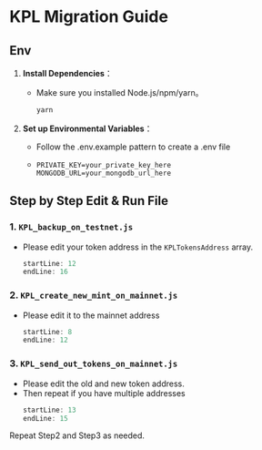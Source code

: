 # KPL Migration Guide   


## Env

1. **Install Dependencies**：
   - Make sure you installed Node.js/npm/yarn。
     ```bash
     yarn
     ```

2. **Set up Environmental Variables**：
   - Follow the .env.example pattern to create a .env file
   - ```
     PRIVATE_KEY=your_private_key_here
     MONGODB_URL=your_mongodb_url_here
     ```

## Step by Step Edit & Run File
### 1. `KPL_backup_on_testnet.js`
- Please edit your token address in the `KPLTokensAddress` array. 
  ```javascript:KPL_backup_on_testnet.js
  startLine: 12
  endLine: 16
  ```

### 2. `KPL_create_new_mint_on_mainnet.js`
- Please edit it to the mainnet address
  ```javascript:KPL_create_new_mint_on_mainnet.js
  startLine: 8
  endLine: 12
  ```
### 3. `KPL_send_out_tokens_on_mainnet.js`

- Please edit the old and new token address. 
- Then repeat if you have multiple addresses
  ```javascript:KPL_send_out_tokens_on_mainnet.js
  startLine: 13
  endLine: 15
  ```

Repeat Step2 and Step3 as needed. 

